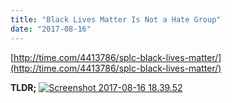 ```yaml
---
title: "Black Lives Matter Is Not a Hate Group"
date: "2017-08-16"
---
```


[http://time.com/4413786/splc-black-lives-matter/](http://time.com/4413786/splc-black-lives-matter/)

**TLDR;** [![Screenshot 2017-08-16 18.39.52](https://gilcreque.files.wordpress.com/2017/08/screenshot-2017-08-16-18-39-52.png)](http://time.com/4413786/splc-black-lives-matter/)
